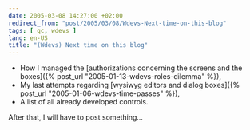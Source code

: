 ```yaml
---
date: 2005-03-08 14:27:00 +02:00
redirect_from: "post/2005/03/08/Wdevs-Next-time-on-this-blog"
tags: [ qc, wdevs ]
lang: en-US
title: "(Wdevs) Next time on this blog"
---
```


* How I managed the [authorizations
concerning the screens and the boxes]({% post_url "2005-01-13-wdevs-roles-dilemma" %}),
* My last attempts regarding [wysiwyg editors and
dialog boxes]({% post_url "2005-01-06-wdevs-time-passes" %}),
* A list of all already developed controls.

After that, I will have to post something...
